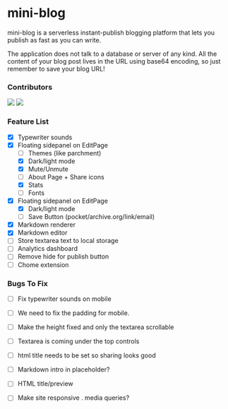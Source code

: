 # mini-blog
mini-blog is a serverless instant-publish blogging platform that lets you publish as fast as you can write.

The application does not talk to a database or server of any kind. All the content of your blog post lives in the URL using base64 encoding, so just remember to save your blog URL!



### Contributors

[![](https://github.com/guptaviha.png?size=50)](https://github.com/guptaviha)
[![](https://github.com/karanrajpal.png?size=50)](https://github.com/karanrajpal)

### Feature List
 - [x] Typewriter sounds
 - [x] Floating sidepanel on EditPage
     - [ ] Themes (like parchment)
     - [x] Dark/light mode
     - [x] Mute/Unmute
     - [ ] About Page + Share icons
     - [x] Stats
     - [ ] Fonts
 - [x] Floating sidepanel on EditPage
     - [x] Dark/light mode
     - [ ] Save Button (pocket/archive.org/link/email)
 - [x] Markdown renderer
 - [x] Markdown editor
 - [ ] Store textarea text to local storage
 - [ ] Analytics dashboard
 - [ ] Remove hide for publish button
 - [ ] Chome extension

### Bugs To Fix
 - [ ] Fix typewriter sounds on mobile
 - [ ] We need to fix the padding for mobile.
 - [ ] Make the height fixed and only the textarea scrollable
 - [ ] Textarea is coming under the top controls
 - [ ] html title needs to be set so sharing looks good
 - [ ] Markdown intro in placeholder?
 - [ ] HTML title/preview
 - [ ] Make site responsive . media queries?


